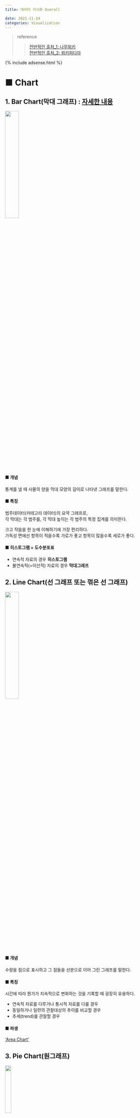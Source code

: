 ```yaml
---
title: 데이터 가시화 Overall

date: 2021-11-24
categories: Visualization
---
```


> reference
>> [전반적인 출처_1: 나무위키](https://namu.wiki/w/%EB%82%98%EB%AC%B4%EC%9C%84%ED%82%A4:%EB%8C%80%EB%AC%B8)<br>
>> [전반적인 출처_2: 위키피디아](https://en.wikipedia.org/wiki/Main_Page)


{% include adsense.html %}

# ■ Chart

## 1. Bar Chart(막대 그래프) : [자세한 내용](https://tododata101.github.io/visualization/Bar+chart-python/)
<img src="https://w.namu.la/s/8aaa18bc88d474bafc366ce88dd070b2f5341506a46eadd4aa91949dba4b6a8f07abcb8b4fce1ff429ac864886e68fc80b25895e3e4eaf5f32ac40f600b22b3f722aeeb1f9cd31bea467293736d5d6af2b056d1f440f2c66bd8b6b3afa83dcdc"  width='30%' height='30%'>

#### ■ 개념
통계를 낼 때 사물의 양을 막대 모양의 길이로 나타낸 그래프를 말한다. <br>
#### ■ 특징
범주데이터(카테고리 데이터)의 요약 그래프로, <br>
각 막대는 각 범주를, 각 막대 높이는 각 범주의 특정 집계를 의미한다.

크고 작음을 한 눈에 이해하기에 가장 편리하다. <br>
가독성 면에선 항목이 적을수록 가로가 좋고 항목이 많을수록 세로가 좋다.
#### ■ 히스토그램 = 도수분포표
- 연속적 자료의 경우 **히스토그램**
- 불연속적(=이산적) 자료의 경우 **막대그래프**


## 2. Line Chart(선 그래프 또는 꺾은 선 그래프)
<img src="https://ww.namu.la/s/663e867864f5d6cd1e2f1db1035d251f946a8849f9a7e3b2f14e1b7c8db813556729684fb01fb2cb5cf0850de5e6368f2283c6eff1e61f5ecfdef124f79a320d9b7cb90bbccbea4bcfa42300e2351752fc06860977e49959f685bacd5864ff1d"  width='30%' height='30%'>

#### ■ 개념
수량을 점으로 표시하고 그 점들을 선분으로 이어 그린 그래프를 말한다.<br>
#### ■ 특징
시간에 따라 뭔가가 지속적으로 변화하는 것을 기록할 때 굉장히 유용하다.<br>
- 연속적 자료를 다루거나 통시적 자료를 다룰 경우
- 동일하거나 일련의 관찰대상의 추이를 비교할 경우
- 추세(trend)를 관찰할 경우
 
#### ■ 파생 
['Area Chart'](https://en.wikipedia.org/wiki/Area_chart)

## 3. Pie Chart(원그래프)
<img src="https://upload.wikimedia.org/wikipedia/commons/thumb/d/db/English_dialects1997.svg/440px-English_dialects1997.svg.png"  width='20%' height='20%'>

#### ■ 개념
전체에 대한 각 항목의 비율을 원 모양으로 나타낸 그래프다.<br>

#### ■ 특징
전체에 대한 부분의 비율을 한 눈에 알 수 있기 때문에 비율을 나타낼 때 편리하다. 

## 4. Scatter Plot(산점도 그래프)
<img src="https://upload.wikimedia.org/wikipedia/ko/thumb/8/8a/Scatter_plot.png/480px-Scatter_plot.png"  width='20%' height='20%'>

#### ■ 개념
가로축(X축)과 세로축(Y축)을 설정한 좌표평면 상에서 각각의 관찰값들을 점이나 X 문자로 표시하는 방식.<br>
좌표상의 점(點)들을 표시함으로써 **두 개 변수 간의 관계**를 나타내는 그래프 방법이다. <br>
*두 축이 의미하는 바가 무엇인지부터 확실하게 정의되어야 한다.*

#### ■ 특징
- 강도파악: **상관관계** <br>
강한 음(양)의 관계인지, 약한 음(양)의 관계인지 파악

- 모형의 적합성: **회귀적합선**<br>
좌표상의 점이 회귀적합선에 인접하면<br>
모형이 데이터에 적합하여,해당 모형에 대한 회귀 방정식을 사용하여 데이터 설명 가능.

- 이상치(outlier)<br>
고립된 점이 이상치를 나타내며,<br>
결과에 큰 영향을 끼칠 수 있으니 원인 식별 후 제거 등의 액션이 필요.


## 5. Bubble Chart 

#### ■ 개념
X축, Y축, Bubble, 이렇게 3지표를 한 좌표에 나타내는 그래프<br>
Scatter Plot의 파생 그래프이기도 함.

#### ■ 특징(예시)
X축: 폭력 사건 수<br>
Y축: 재물 도난 사건 수<br>
Bubble 크기 : 빈곤 수준 이하의 주 거주자의 비율<br>
<img src="https://upload.wikimedia.org/wikipedia/commons/thumb/a/a0/Bubble_Chart_of_Crime_versus_Poverty_in_50_states.jpg/580px-Bubble_Chart_of_Crime_versus_Poverty_in_50_states.jpg"  width='50%' height='50%'>

추세에 따르면 빈곤 수준 이하의 인구 비율이 높은 주에서 범죄율이 더 높음

## 6. Radar Chart
<img src="https://upload.wikimedia.org/wikipedia/commons/2/26/Radar_chart.JPG"  width='20%' height='20%'>

#### ■ 개념
어떤 측정 목표에 대한 평가항목이 여러 개일 때 항목 수에 따라 원을 같은 간격으로 나누고, <br>
중심으로부터 일정 간격으로 동심으로 척도를 재는 칸을 나누어 <br>
각 평가항목의 정량화된 점수에 따라 그 위치에 점을 찍고 <br>
평가항목간 점을 이어 선으로 만들어 항목 간 균형을 한눈에 볼 수 있도록 해주는 도표

#### ■ 특징
여러 측정 목표를 함께 겹쳐 놓아<br>
각 항목 간 비율뿐만 아니라 균형과 경향을 직관적으로 알 수 있어 편리하다.<br>

*꺾은 선 그래프의 파생*

## 7. Tree Map
<img src="https://support.content.office.net/ko-kr/media/b3bfff05-380e-4dd9-b49b-7a2bfd128870.png"  width='20%' height='20%'>

#### ■ 개념
데이터를 중첩된 사각형으로 표시하는 그래프<br>
차원을 사용하여 트리맵의 구조를 정의하고 측정값을 사용하여 개별 사각형의 크기 또는 색상을 정의. 

#### ■ 특징
계층 구조 데이터를 활용하고 시각화하기에 적합하다.

## 8. Heat Map
<img src="https://raw.githubusercontent.com/tododata101/tododata101.github.io/master/_posts/beforepost/heatmap.png"  width='20%' height='20%'>

#### ■ 개념
색상으로 표현할 수 있는 다양한 정보를 일정한 이미지 위에 열분포 형태의 비주얼한 그래픽으로 출력

#### ■ 특징
단순한 숫자나열로 파악하기 어려운 내용을<br>
색상을 통한 시각화로 파악하기 쉽게 할 수 있는 장점이 있음

# ■ Plot

## 1. Box Plot (상자 그림 or 상자 수염 그림)
<img src="https://wikidocs.net/images/page/141959/box_plot_00.png"  width='20%' height='20%'>

#### ■ 개념
기술 통계학에서 수치적 자료를 표현하는 그래프로,<br>
통계량인 5가지 요약 수치를 표현한다.(4분위 혹은 백분위를 표현하는 데에 적합)<br>
이상치는 점으로 나타난다.

> 5가지 요약 수치
>> - 최솟값: Q0 혹은 0% (Whisker 수염)
>> - 제 1사분위: Q1 혹은 25%
>> - 중앙값: Q2 혹은 50%
>> - 제 3사분위: Q3 혹은 75%
>> - 최댓값: Q4 혹은 100% (Whisker 수염)

<img src="https://t1.daumcdn.net/cfile/tistory/2532913754A7F38938"  width='30%' height='30%'>


> 기타 용어
>> 4분위 범위 수(IQR) : Q3 - Q1

#### ■ 특징
여러 그룹 또는 데이터 세트 사이의 분포를 비교할 때 유용함.


# ■ Map

## 1. Map
<img src="https://help.tableau.com/current/pro/desktop/en-us/Img/maps_symbol6.png"  width='30%' height='30%'>

[referece: Tableau](https://help.tableau.com/current/pro/desktop/en-us/maps_howto_simple.htm)

지리적 배경에 항목을 표시하는 그래프


# ■ Further

## 1. Cohort(코호트)

<img src="https://lh3.googleusercontent.com/18l3K_nW39zpj2VkkwqI1szd4ShqzuBAuMxfS3Ut04mv_d7BHlYQAkwXSdodRgzwEA=w700-rwa"  width='30%' height='30%'>

[reference: Google Analytics](https://support.google.com/analytics/answer/6074676?hl=en#zippy=%2Cin-this-article)

#### ■ 개념
데이터를 관련 그룹으로 나누는 일종의 행동 분석으로 코호트는 각 그룹을 의미. <br>
각 그룹은 정의된 시간 범위 내에서 공통된 특성이나 경험을 공유하여<br>
각 그룹 별 라이프사이클 패턴을 이해할 수 있음.

#### ■ 특징
모바일/웹 사용자 분석에 있어 <br>
**‘사용자 유지율(=retention)’** 지표 분석에 유용히 쓰임.

> **사용자 유지율**<br>
> 사용자가 서비스에 얼마나 잘 정착했는지를 의미<br>
>> - 사이트에 얼마나 다시 방문하였는지
>> - 얼마나 다시 상품을 재구매하였는지 

## 2. Sankey Diagram (생키 다이어그램)
<img src="https://upload.wikimedia.org/wikipedia/commons/thumb/2/29/Earth_heat_balance_Sankey_diagram.svg/580px-Earth_heat_balance_Sankey_diagram.svg.png"  width='30%' height='30%'>

#### ■ 개념
흐름(Flow) 다이어그램의 한 종류로서<br>
그 화살표의 너비로 흐름의 양을 비율적으로 보여준다.

#### ■ 특징
주로 어떤 프로세스에서 에너지, 연료, 비용의 움직임을 시각화하는 데에 사용된다. <br>
<br>
또한, 시스템 내에서 주된 이동이나 흐름을 시각적으로 강조하며 <br>
이는 어떤 항목의 기여도가 가장 높은지 찾는 데에 효과적이다.

## 3. Funnel Diagram (깔대기형 차트)
<img src="https://d9p7civm2914u.cloudfront.net/wp-content/uploads/2020/09/marketing-funnel-diagram-copy.png"  width='30%' height='30%'>

[reference: skyword](https://www.skyword.com/contentstandard/how-the-marketing-funnel-works-from-top-to-bottom/)

#### ■ 개념
각 단계의 수치 및 비율을 표시하는 그래프로 누적 백분율 막대형 차트와 유사.<br>
주로, 고객의 구매까지의 여정을 이해하는 마케팅 퍼널로 이용됨

#### ■ 마케팅 퍼널
고객이 유입되고 전환(구매)로 이르는 단계를 수치하고 이해함.

- Awareness: Lead(잠재고객) 생성
- Interest: Lead 육성
- Consideration: Lead 육성
- Intent: Lead 육성
- Evaluation: 판매
- Purchase: 판매


## 4. Word Cloud(워드 클라우드)

<img src="https://upload.wikimedia.org/wikipedia/commons/thumb/9/9e/Foundation-l_word_cloud_without_headers_and_quotes.png/440px-Foundation-l_word_cloud_without_headers_and_quotes.png"  width='30%' height='30%'>

#### ■ 개념
키워드 시각화 그래프로, 키워드의 중요도는 글꼴 크기나 색상으로 표시됨.

#### ■ 특징
더 큰 용어는 더 큰 무게를 의미하여, 각 용어의 상대적 중요성을 결정하는 데 유용.

## 5. Sunburst chart(선버스트 차트)

<img src="https://support.content.office.net/ko-kr/media/eb234cf8-1004-49bc-bfee-a50602ac492a.png"  width='30%' height='30%'>

[reference: microsoft](https://support.microsoft.com/ko-kr/office/%EC%97%90-%EC%84%A0%EB%B2%84%EC%8A%A4%ED%8A%B8-%EC%B0%A8%ED%8A%B8%EB%A5%BC-office-4a127977-62cd-4c11-b8c7-65b84a358e0c)

#### ■ 개념

계층 구조 데이터를 표시하는 데 적합함.<br>
- 하나의 고리 또는 원: 계층 구조의 각 수준
- 가장 안쪽에 있는 원: 계층 구조의 가장 높은 수준

#### ■ 트리맵 차트와의 비교

- Sunburst chart: 하나의 고리가 어떤 요소로 구성되어 있는지 시각화.
- 트리맵 차트: 상대적 크기 비교에 적합.

## 6. Gantt Chart
<img src="https://upload.wikimedia.org/wikipedia/commons/thumb/e/e2/GanttChartAnatomy.png/600px-GanttChartAnatomy.png"  width='30%' height='30%'>

#### ■ 개념
프로젝트 일정관리를 위한 바(bar)형태의 도구 <br>
각 업무별로 일정의 시작과 끝을 그래픽으로 표시하여 전체 일정을 한눈에 볼 수 있고 <br>
각 업무(activities) 사이의 관계를 나타낼 수 있음




